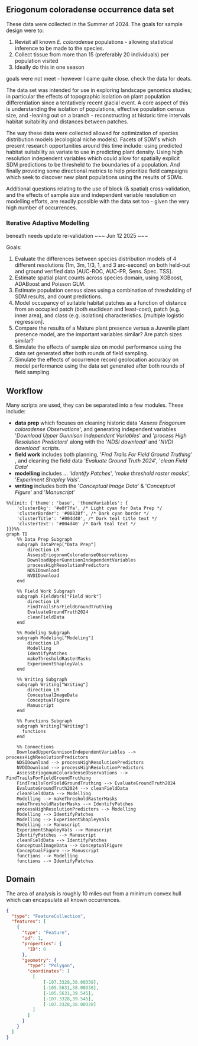 ## Eriogonum coloradense occurrence data set

These data were collected in the Summer of 2024. 
The goals for sample design were to: 
  1) Revisit all known *E. coloradense* populations - allowing statistical inference to be made to the species. 
  2) Collect tissue from more than 15 (preferably 20 individuals) per population visited
  3) Ideally do this in one season

goals were not meet - however I came quite close. check the data for deats.  

The data set was intended for use in exploring landscape genomics studies; in particular the effects of topographic isolation on plant population differentiation since a tentatively recent glacial event. 
A core aspect of this is understanding the isolation of populations, effective population census size, and -leaning out on a branch - reconstructing at historic time intervals habitat suitability and distances between patches. 

The way these data were collected allowed for optimization of species distribution models (ecological niche models). 
Facets of SDM's which present research opportunities around this time include: using predicted habitat suitability as  variate to use in predicting plant density. 
Using high resolution independent variables which could allow for spatially explicit SDM predictions to be thresheld to the boundaries of a population. 
And finally providing some directional metrics to help prioritize field campaigns which seek to discover new plant populations using the results of SDMs. 

Additional questions relating to the use of block (& spatial) cross-validation, and the effects of sample size and independent variable resolution on modelling efforts, are readily possible with the data set too - given the very high number of occurrences. 

### Iterative Adaptive Modelling 

beneath needs update re-validation ~~~ Jun 12 2025 ~~~

Goals:

1) Evaluate the differences between species distribution models of 4 different resolutions (1m, 3m, 1/3, 1, and 3 arc-second) on both held-out and ground verified data [AUC-ROC, AUC-PR, Sens. Spec. TSS].  
2) Estimate spatial plant counts across species domain, using XGBoost, ADABoost and Poisson GLM. 
3) Estimate population census sizes using a combination of thresholding of SDM results, and count predictions. 
4) Model occupancy of suitable habitat patches as a function of distance from an occupied patch (both euclidean and least-cost), patch (e.g. inner area), and class (e.g. isolation) characteristics. [multiple logistic regression]. 
5) Compare the results of a Mature plant presence versus a Juvenile plant presence model, are the important  variables similar? Are patch sizes similar? 
6) Simulate the effects of sample size on model performance using the data set generated after both rounds of field sampling. 
7) Simulate the effects of occurrence record geolocation accuracy on model performance using the data set generated after both rounds of field sampling. 

## Workflow

Many scripts are used, they can be separated into a few modules. 
These include:  
- **data prep** which focuses on cleaning historic data '*Assess Eriogonum coloradense Observations*', and generating independent variables '*Download Upper Gunnison Independent Variables*' and '*process High Resolution Predictors*' along with the '*NDSI download*' and '*NVDI download*' scripts.  
- **field work** includes both planning, '*Find Trails For Field Ground Truthing*' ,  and cleaning the field data '*Evaluate Ground Truth 2024*', '*clean Field Data*'
- **modelling** includes ... '*Identify Patches*', '*make threshold raster masks*', '*Experiment Shapley Vals*'. 
- **writing** includes both the '*Conceptual Image Data*' & '*Conceptual Figure*' and '*Manuscript*'

```mermaid
%%{init: {'theme': 'base', 'themeVariables': {
    'clusterBkg': '#e0f7fa', /* Light cyan for Data Prep */
    'clusterBorder': '#00838f', /* Dark cyan border */
    'clusterTitle': '#004d40', /* Dark teal title text */
    'clusterText': '#004d40' /* Dark teal text */
}}}%%
graph TD
    %% Data Prep Subgraph
    subgraph DataPrep["Data Prep"]
        direction LR
        AssessEriogonumColoradenseObservations
        DownloadUpperGunnisonIndependentVariables
        processHighResolutionPredictors
        NDSIDownload
        NVDIDownload
    end

    %% Field Work Subgraph
    subgraph FieldWork["Field Work"]
        direction LR
        FindTrailsForFieldGroundTruthing
        EvaluateGroundTruth2024
        cleanFieldData
    end

    %% Modeling Subgraph
    subgraph Modeling["Modeling"]
        direction LR
        Modelling
        IdentifyPatches
        makeThresholdRasterMasks
        ExperimentShapleyVals
    end

    %% Writing Subgraph
    subgraph Writing["Writing"]
        direction LR
        ConceptualImageData
        ConceptualFigure
        Manuscript
    end
    
    %% Functions Subgraph
    subgraph Writing["Writing"]
      functions
    end

    %% Connections
    DownloadUpperGunnisonIndependentVariables --> processHighResolutionPredictors
    NDSIDownload --> processHighResolutionPredictors
    NVDIDownload --> processHighResolutionPredictors
    AssessEriogonumColoradenseObservations --> FindTrailsForFieldGroundTruthing
    FindTrailsForFieldGroundTruthing --> EvaluateGroundTruth2024
    EvaluateGroundTruth2024 --> cleanFieldData
    cleanFieldData --> Modelling
    Modelling --> makeThresholdRasterMasks
    makeThresholdRasterMasks --> IdentifyPatches
    processHighResolutionPredictors --> Modelling
    Modelling --> IdentifyPatches
    Modelling --> ExperimentShapleyVals
    Modelling --> Manuscript
    ExperimentShapleyVals --> Manuscript
    IdentifyPatches --> Manuscript
    cleanFieldData --> IdentifyPatches
    ConceptualImageData --> ConceptualFigure
    ConceptualFigure --> Manuscript
    functions --> Modelling
    functions --> IdentifyPatches
```

## Domain

The area of analysis is roughly 10 miles out from a minimum convex hull which can encapsulate all known occurrences. 

```geojson
{
  "type": "FeatureCollection",
  "features": [
    {
      "type": "Feature",
      "id": 1,
      "properties": {
        "ID": 0
      },
      "geometry": {
        "type": "Polygon",
        "coordinates": [
          [
              [-107.3328,38.00338],
              [-105.5631,38.00338],
              [-105.5631,39.545],
              [-107.3328,39.545],
              [-107.3328,38.00338]
          ]
        ]
      }
    }
  ]
}
```

